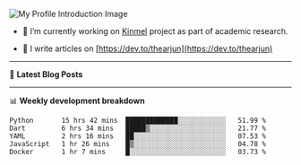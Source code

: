 ![My Profile Introduction Image](https://i.ibb.co/tLFZ15Q/gh.png)

- 🔭 I’m currently working on [Kinmel](https://github.com/thearjun/kinmel) project as part of academic research.

- 📝 I write articles on [https://dev.to/thearjun](https://dev.to/thearjun)

-------

📕 **Latest Blog Posts**
<!-- BLOG-POST-LIST:START -->
<!-- BLOG-POST-LIST:END -->

-------

📊 **Weekly development breakdown**
<!--START_SECTION:waka-->
```text
Python       15 hrs 42 mins  █████████████░░░░░░░░░░░░   51.99 % 
Dart         6 hrs 34 mins   █████▒░░░░░░░░░░░░░░░░░░░   21.77 % 
YAML         2 hrs 16 mins   ██░░░░░░░░░░░░░░░░░░░░░░░   07.53 % 
JavaScript   1 hr 26 mins    █▒░░░░░░░░░░░░░░░░░░░░░░░   04.78 % 
Docker       1 hr 7 mins     █░░░░░░░░░░░░░░░░░░░░░░░░   03.73 % 
```
<!--END_SECTION:waka-->
<img src='https://profile-counter.glitch.me/gautamkrishnar/count.svg' width='0px'>
